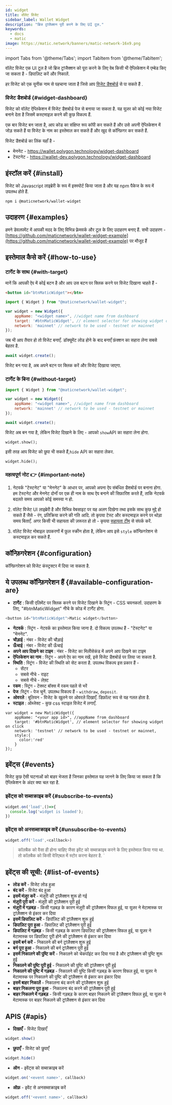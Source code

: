 ```yaml
---
id: widget
title: वॉलेट विजेट
sidebar_label: Wallet Widget
description: "ब्रिज ट्रांजैक्शन पूरी करने के लिए UI टूल."
keywords:
  - docs
  - matic
image: https://matic.network/banners/matic-network-16x9.png
---
```

import Tabs from '@theme/Tabs';
import TabItem from '@theme/TabItem';

वॉलेट विजेट एक UI टूल है जो ब्रिज ट्रांजैक्शन को पूरा करने के लिए वेब किसी भी ऐप्लिकेशन में एम्बेड किए जा सकता है - डिपाज़िट करें और निकालें.

हर विजेट को एक यूनीक नाम से पहचाना जाता है जिसे आप [विजेट डैशबोर्ड](https://wallet.polygon.technology/widget-dashboard) से पा सकते हैं .

### विजेट डैशबोर्ड {#widget-dashboard}

विजेट को वॉलेट ऐप्लिकेशन में विजेट डैशबोर्ड पेज से बनाया जा सकता है. यह यूज़र को कोई नया विजेट बनाने देता है जिसमें कस्टमाइज़ करने की कुछ विकल्प हैं.

एक बार विजेट बन जाता है, आप कोड का संक्षिप्त रूप कॉपी कर सकते हैं और उसे अपनी ऐप्लिकेशन में जोड़ सकते हैं या विजेट के नाम का इस्तेमाल कर सकते हैं और खुद से कॉन्फ़िगर कर सकते हैं.

विजेट डैशबोर्ड का लिंक यहाँ है -

* मेननेट - https://wallet.polygon.technology/widget-dashboard
* टेस्टनेट - https://wallet-dev.polygon.technology/widget-dashboard

## इंस्टॉल करें {#install}

विजेट को Javascript लाइब्रेरी के रूप में इक्स्पोर्ट किया जाता है और यह npm पैकेज के रूप में उपलब्ध होते हैं.

```bash
npm i @maticnetwork/wallet-widget
```

## उदाहरण {#examples}

हमने डेवलपमेंट में आपकी मदद के लिए विभिन्न फ़्रेमवर्क और टूल के लिए उदाहरण बनाए हैं. सभी उदाहरण - [https://github.com/maticnetwork/wallet-widget-example](https://github.com/maticnetwork/wallet-widget-example) पर मौजूद हैं

## इस्तेमाल कैसे करें {#how-to-use}
### टार्गेट के साथ {#with-target}

मानें कि आपकी ऐप में कोई बटन है और आप उस बटन पर क्लिक करने पर विजेट दिखाना चाहते हैं -

```html
<button id="btnMaticWidget"></btn>
```

```javascript
import { Widget } from "@maticnetwork/wallet-widget";

var widget = new Widget({
    appName: "<widget name>", //widget name from dashboard
    target: '#btnMaticWidget', // element selector for showing widget on click
    network: 'mainnet' // network to be used - testnet or mainnet
});
```

जब भी आप तैयार हो तो विजेट बनाएँ. डॉक्यूमेंट लोड होने के बाद बनाएँ फ़ंक्शन का सहारा लेना सबसे बेहतर है.

```javascript
await widget.create();
```
विजेट बन गया है, अब अपने बटन पर क्लिक करें और विजेट दिखाया जाएगा.

### टार्गेट के बिना {#without-target}

```javascript
import { Widget } from "@maticnetwork/wallet-widget";

var widget = new Widget({
    appName: "<widget name>", //widget name from dashboard
    network: 'mainnet' // network to be used - testnet or mainnet
});

await widget.create();
```

विजेट अब बन गया है, लेकिन विजेट दिखाने के लिए - आपको `show`API का सहारा लेना होगा.

```
widget.show();
```

इसी तरह आप विजेट को छुपा भी सकते हैं,`hide` API का सहारा लेकर.

```
widget.hide();
```

### महत्वपूर्ण नोट 👉 {#important-note}

1. नेटवर्क "टेस्टनेट" या "मेननेट" के आधार पर, आपको अपना ऐप संबंधित डैशबोर्ड पर बनाना होगा. हम टेस्टनेट और मेननेट दोनोंं पर एक ही नाम के साथ ऐप बनाने की सिफ़ारिश करते हैं, ताकि नेटवर्क बदलते समय आपको कोई समस्या न हो.

2. वॉलेट विजेट UI लाइब्रेरी है और विभिन्न वेबसाइट पर यह अलग दिखेगा तथा इसके साथ कुछ मुद्दे हो सकते हैं जैसे - रंग, प्रतिक्रिया करने की गति आदि. तो कृपया टेस्ट और कस्टमाइज़ करने पर थोड़ा समय बिताएँ. अगर किसी भी सहायता की ज़रूरत हो तो - कृपया [सहायता टीम](https://support.polygon.technology/) से संपर्क करें.

3. वॉलेट विजेट मोबाइल उपकरणों में फ़ुल स्क्रीन होता है, लेकिन आप इसे `style` कॉन्फ़िगरेशन से कस्टमाइज़ कर सकते हैं.

## कॉन्फ़िगरेशन {#configuration}

कॉन्फ़िगरेशन को विजेट कंस्ट्रक्टर में दिया जा सकता है.

## ये उपलब्ध कॉन्फ़िगरेशन हैं {#available-configuration-are}

- **टार्गेट** : किसी एलिमेंट पर क्लिक करने पर विजेट दिखाने के स्ट्रिंग - CSS चयनकर्ता. उदाहरण के लिए, "#btnMaticWidget" नीचे के कोड में टार्गेट होगा.

```javascript
<button id="btnMaticWidget">Matic widget</button>
```

- **नेटवर्क** : स्ट्रिंग - नेटवर्क का इस्तेमाल किया जाना है. दो विकल्प उपलब्ध हैं - "टेस्टनेट" या "मेननेट".
- **चौड़ाई** : नंबर - विजेट की चौड़ाई
- **ऊँचाई** : नंबर - विजेट की ऊँचाई
- **अपने आप दिखने का टाइम** : नंबर - विजेट का मिलीसेकंड में अपने आप दिखने का टाइम
- **ऐप्लिकेशन का नाम** : स्ट्रिंग - अपने ऐप का नाम रखें, इसे विजेट डैशबोर्ड पर लिया जा सकता है.
- **स्थिति** : स्ट्रिंग - विजेट की स्थिति को सेट करता है. उपलब्ध विकल्प इस प्रकार हैं -
    - सेंटर
    - सबसे नीचे - राइट
    - सबसे नीचे - लेफ़्ट
- **रकम** : स्ट्रिंग - टेक्स्ट बॉक्स में रकम पहले से भरें
- **पेज** :स्ट्रिंग - पेज चुनें. उपलब्ध विकल्प हैं - `withdraw`, `deposit`.
- **ओवरले** : बूलियन - विजेट के खुलने पर ओवरले दिखाएँ. डिफ़ॉल्ट रूप से यह गलत होता है.
- **स्टाइल** : ऑब्जेक्ट - कुछ css स्टाइल विजेट में लगाएँ.

```
var widget = new MaticWidget({
    appName: "<your app id>", //appName from dashboard
    target: '#btnMaticWidget', // element selector for showing widget on click
    network: 'testnet' // network to be used - testnet or mainnet,
    style:{
      color:'red'
    }
});
```

## इवेंट्स {#events}

विजेट कुछ ऐसी घटनाओं को बाहर भेजता है जिनका इस्तेमाल यह जानने के लिए किया जा सकता है कि ऐप्लिकेशन के अंदर क्या चल रहा है.

### इवेंट्स को सब्सक्राइब करें {#subscribe-to-events}

```javascript
widget.on('load',()=>{
  console.log('widget is loaded');
})
```

### इवेंट्स को अनसब्सक्राइब करें {#unsubscribe-to-events}

```javascript
widget.off('load',<callback>)
```

> कॉलबैक को वैसा ही होना चाहिए जैसा इवेंट को सब्सक्राइब करने के लिए इस्तेमाल किया गया था. तो कॉलबैक को किसी वेरिएबल में स्टोर करना बेहतर है. `

## इवेंट्स की सूची: {#list-of-events}

- **लोड करें** - विजेट लोड हुआ
- **बंद करें** - विजेट बंद हुआ
- **इसमें मंज़ूर करें** - मंज़ूरी की ट्रांज़ैक्शन शुरू हो गई
- **मंज़ूरी पूरी करें** - मंज़ूरी की ट्रांज़ैक्शन पूरी हुई
- **मंज़ूरी में गड़बड़** - किसी गड़बड़ के कारण मंज़ूरी की ट्रांज़ैक्शन विफल हुई, या यूज़र ने मेटामास्क पर ट्रांज़ैक्शन से इंकार कर दिया
- **इसमें डिपाज़िट करें** - डिपॉज़िट की ट्रांज़ैक्शन शुरू हुई
- **डिपाज़िट पूरा हुआ** - डिपाज़िट की ट्रांज़ैक्शन पूरी हुई
- **डिपाज़िट में गड़बड़** - किसी गड़बड़ के कारण डिपाज़िट की ट्रांज़ैक्शन विफल हुई, या यूज़र ने मेटामास्क पर डिपाज़िट पूरी होने की ट्रांज़ैक्शन से इंकार कर दिया
- **इसमें बर्न करें** - निकालने की बर्न ट्रांज़ैक्शन शुरू हुई
- **बर्न पूरा हुआ** - निकालने की बर्न ट्रांज़ैक्शन पूरी हुई
- **इसमें निकालने की पुष्टि करें** - निकालने को चेकपॉइंट कर दिया गया है और ट्रांज़ैक्शन की पुष्टि शुरू हुई
- **निकालने की पुष्टि पूरी हुई** - निकालने की पुष्टि की ट्रांज़ैक्शन पूरी हुई
- **निकालने की पुष्टि में गड़बड़** - निकालने की पुष्टि किसी गड़बड़ के कारण विफल हुई, या यूज़र ने मेटामास्क पर निकालने की पुष्टि की ट्रांज़ैक्शन से इंकार कर इंकार दिया
- **इसमें बाहर निकालें** - निकालना बंद करने की ट्रांज़ैक्शन शुरू हुई
- **बाहर निकलना पूरा हुआ** - निकालना बंद करने की ट्रांज़ैक्शन पूरी हुई
- **बाहर निकलने में गड़बड़** - किसी गड़बड़ के कारण बाहर निकलने की ट्रांज़ैक्शन विफल हुई, या यूज़र ने मेटामास्क पर बाहर निकलने की ट्रांज़ैक्शन से इंकार कर दिया

## APIS {#apis}

- **दिखाएँ** -
विजेट दिखाएँ

```javascript
widget.show()
```

- **छुपाएँ** -
विजेट को छुपाएँ

```javascript
widget.hide()
```

- **ऑन** -
इवेंट्स को सब्सक्राइब करें

```javascript
widget.on('<event name>', callback)
```

- **ऑफ़** -
इवेंट से अनसब्सक्राइब करें

```javascript
widget.off('<event name>', callback)
```
